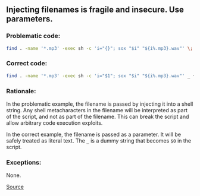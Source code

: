 ## Injecting filenames is fragile and insecure. Use parameters.

### Problematic code:

```sh
find . -name '*.mp3' -exec sh -c 'i="{}"; sox "$i" "${i%.mp3}.wav"' \;
```

### Correct code:

```sh
find . -name '*.mp3' -exec sh -c 'i="$1"; sox "$i" "${i%.mp3}.wav"' _ {} \;
```

### Rationale:

In the problematic example, the filename is passed by injecting it into a shell string. Any shell metacharacters in the filename will be interpreted as part of the script, and not as part of the filename. This can break the script and allow arbitrary code execution exploits.

In the correct example, the filename is passed as a parameter. It will be safely treated as literal text. The `_` is a dummy string that becomes `$0` in the script.

### Exceptions:

None.

[Source](https://github.com/koalaman/shellcheck/wiki/SC2156)

